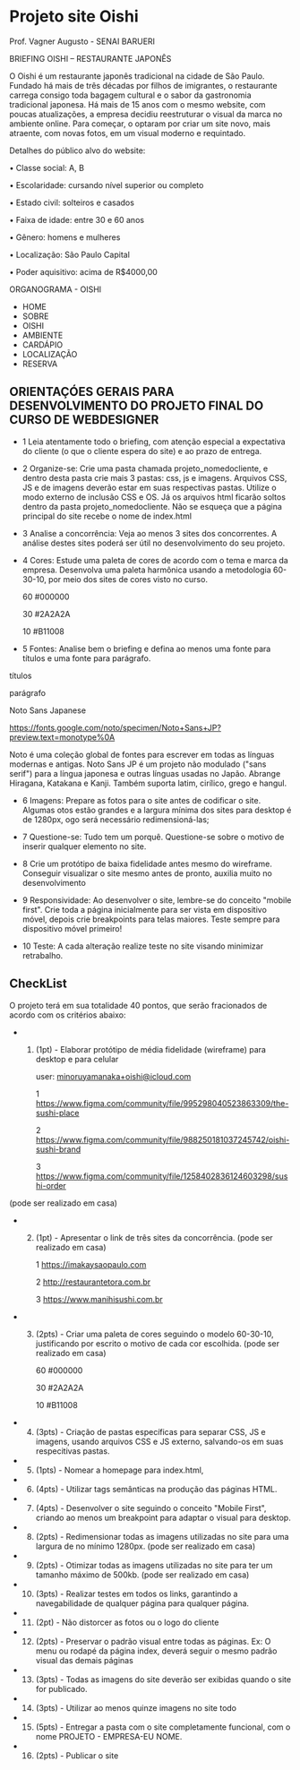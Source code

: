 # Projeto site Oishi

Prof. Vagner Augusto - SENAI BARUERI

BRIEFING
OISHI – RESTAURANTE JAPONÊS

 O Oishi é um restaurante japonês tradicional na cidade de São Paulo.
 Fundado há mais de três décadas por filhos de imigrantes, o
 restaurante carrega consigo toda bagagem cultural e o sabor da
 gastronomia tradicional japonesa.
 Há mais de 15 anos com o mesmo website, com poucas atualizações, a
 empresa decidiu reestruturar o visual da marca no ambiente online.
 Para começar, o optaram por criar um site novo, mais atraente, com
 novas fotos, em um visual moderno e requintado.


 Detalhes do público alvo do website:

 • Classe social: A, B

 • Escolaridade: cursando nível superior ou completo

 • Estado civil: solteiros e casados

 • Faixa de idade: entre 30 e 60 anos

 • Gênero: homens e mulheres

 • Localização: São Paulo Capital 

• Poder aquisitivo: acima de R$4000,00

ORGANOGRAMA - OISHI
 - HOME
 - SOBRE
 - OISHI
 - AMBIENTE
 - CARDÁPIO
 - LOCALIZAÇÃO
 - RESERVA

## ORIENTAÇÓES GERAIS PARA DESENVOLVIMENTO DO PROJETO FINAL DO CURSO DE WEBDESIGNER

- 1 Leia atentamente todo o briefing, com atenção especial a expectativa do
cliente (o que o cliente espera do site) e ao prazo de entrega.

- 2 Organize-se: Crie uma pasta chamada projeto_nomedocliente, e dentro
desta pasta crie mais 3 pastas: css, js e imagens. Arquivos CSS, JS e de
imagens deverão estar em suas respectivas pastas. Utilize o modo externo de
inclusão CSS e OS. Já os arquivos html ficarão soltos dentro da pasta
projeto_nomedocliente. Não se esqueça que a página principal do site
recebe o nome de index.html

- 3 Analise a concorrência: Veja ao menos 3 sites dos concorrentes. A análise
destes sites poderá ser útil no desenvolvimento do seu projeto.

- 4 Cores: Estude uma paleta de cores de acordo com o tema e marca da
empresa. Desenvolva uma paleta harmônica usando a metodologia 60-30-10,
por meio dos sites de cores visto no curso.

	60 #000000

	30 #2A2A2A

	10 #B11008

- 5 Fontes: Analise bem o briefing e defina ao menos uma fonte para títulos e
uma fonte para parágrafo.

títulos

parágrafo 

Noto Sans Japanese

https://fonts.google.com/noto/specimen/Noto+Sans+JP?preview.text=monotype%0A

Noto é uma coleção global de fontes para escrever em todas as línguas modernas e antigas. Noto Sans JP é um projeto não modulado ("sans serif") para a língua japonesa e outras línguas usadas no Japão. Abrange Hiragana, Katakana e Kanji. Também suporta latim, cirílico, grego e hangul.


- 6 Imagens: Prepare as fotos para o site antes de codificar o site. Algumas
otos estão grandes e a largura mínima dos sites para desktop é de 1280px,
ogo será necessário redimensioná-las;

- 7 Questione-se: Tudo tem um porquê. Questione-se sobre o motivo de inserir
qualquer elemento no site.

- 8 Crie um protótipo de baixa fidelidade antes mesmo do wireframe. Conseguir
visualizar o site mesmo antes de pronto, auxilia muito no desenvolvimento

- 9 Responsividade: Ao desenvolver o site, lembre-se do conceito "mobile first".
Crie toda a página inicialmente para ser vista em dispositivo móvel, depois crie
breakpoints para telas maiores. Teste sempre para dispositivo móvel primeiro!

- 10 Teste: A cada alteração realize teste no site visando minimizar retrabalho.


## CheckList

O projeto terá em sua totalidade 40 pontos, que serão fracionados de acordo com os critérios
abaixo:

- 1. (1pt) - Elaborar protótipo de média fidelidade (wireframe) para desktop e para celular

		user: minoruyamanaka+oishi@icloud.com

		1 https://www.figma.com/community/file/995298040523863309/the-sushi-place

		2 https://www.figma.com/community/file/988250181037245742/oishi-sushi-brand

		3 https://www.figma.com/community/file/1258402836124603298/sushi-order


(pode ser realizado em casa)

- 2. (1pt) - Apresentar o link de três sites da concorrência. (pode ser realizado em casa)

		1 https://imakaysaopaulo.com

		2 http://restaurantetora.com.br

		3 https://www.manihisushi.com.br

- 3. (2pts) - Criar uma paleta de cores seguindo o modelo 60-30-10, justificando por escrito o motivo de cada cor escolhida. (pode ser realizado em casa)

		60 #000000

		30 #2A2A2A

		10 #B11008

- 4. (3pts) - Criação de pastas específicas para separar CSS, JS e imagens, usando arquivos CSS e JS
externo, salvando-os em suas respecitivas pastas.

- 5. (1pts) - Nomear a homepage para index.html,

- 6. (4pts) - Utilizar tags semânticas na produção das páginas HTML.

- 7. (4pts) - Desenvolver o site seguindo o conceito "Mobile First", criando ao menos um breakpoint para adaptar o visual para desktop.

- 8. (2pts) - Redimensionar todas as imagens utilizadas no site para uma largura de no mínimo 1280px. (pode ser realizado em casa)

- 9. (2pts) - Otimizar todas as imagens utilizadas no site para ter um tamanho máximo de 500kb. (pode ser realizado em casa)

- 10. (3pts) - Realizar testes em todos os links, garantindo a navegabilidade de qualquer página para qualquer página.

- 11. (2pt) - Não distorcer as fotos ou o logo do cliente

- 12. (2pts) - Preservar o padrão visual entre todas as páginas. Ex: O menu ou rodapé da página index, deverá seguir o mesmo padrão visual das demais páginas

- 13. (3pts) - Todas as imagens do site deverão ser exibidas quando o site for publicado.

- 14. (3pts) - Utilizar ao menos quinze imagens no site todo

- 15. (5pts) - Entregar a pasta com o site completamente funcional, com o nome PROJETO - EMPRESA-EU NOME.

- 16. (2pts) - Publicar o site
